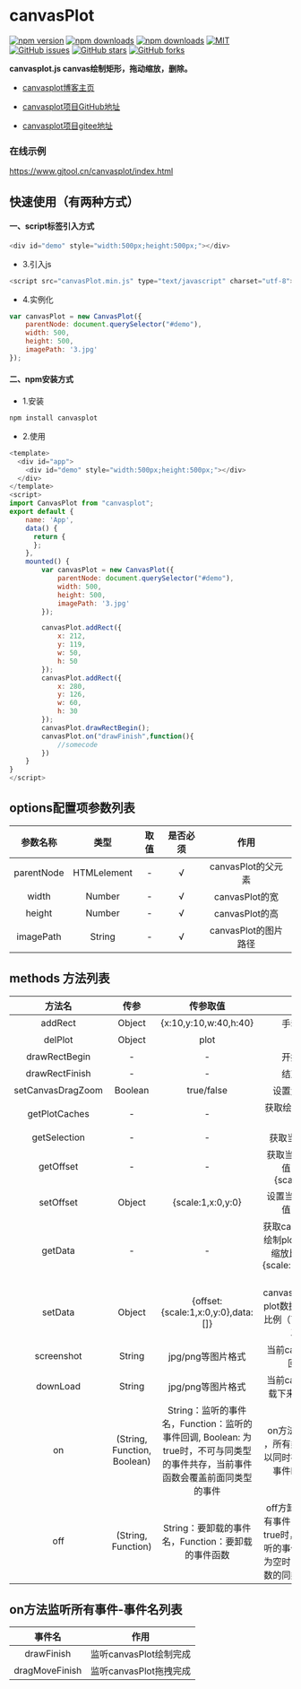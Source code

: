 # canvasPlot

[![npm version](https://img.shields.io/npm/v/canvasplot.svg)](https://www.npmjs.com/package/canvasplot) [![npm downloads](https://img.shields.io/npm/dt/canvasplot.svg)](https://www.npmjs.com/package/canvasplot) [![npm downloads](https://img.shields.io/npm/dw/canvasplot.svg)](https://www.npmjs.com/package/canvasplot)  [![MIT](https://img.shields.io/badge/License-MIT-blue.svg)](https://github.com/gjTool/canvasplot/blob/master/LICENSE) [![GitHub issues](https://img.shields.io/github/issues/gjTool/canvasplot.svg)](https://github.com/gjTool/canvasplot/issues) [![GitHub stars](https://img.shields.io/github/stars/gjTool/canvasplot.svg?style=social)](https://github.com/gjTool/canvasplot/stargazers) [![GitHub forks](https://img.shields.io/github/forks/gjTool/canvasplot.svg?style=social)](https://github.com/gjTool/canvasplot/network/members) 

**canvasplot.js canvas绘制矩形，拖动缩放，删除。**

- [canvasplot博客主页](https://www.gjtool.cn/)  

- [canvasplot项目GitHub地址](https://github.com/gjTool/canvasplot)  

- [canvasplot项目gitee地址](https://gitee.com/gjTool/canvasplot)

### 在线示例
https://www.gjtool.cn/canvasplot/index.html


## 快速使用（有两种方式）

#### 一、script标签引入方式


```javascript
<div id="demo" style="width:500px;height:500px;"></div>
```

- 	3.引入js  

```javascript
<script src="canvasPlot.min.js" type="text/javascript" charset="utf-8"></script>
```

- 	4.实例化

```javascript
var canvasPlot = new CanvasPlot({
	parentNode: document.querySelector("#demo"),
	width: 500,
	height: 500,
	imagePath: '3.jpg'
});
```

####  二、npm安装方式

- 	1.安装

```javascript
npm install canvasplot
```
- 	2.使用

```javascript
<template>
  <div id="app">
	<div id="demo" style="width:500px;height:500px;"></div>
  </div>
</template>
<script>
import CanvasPlot from "canvasplot";
export default {
    name: 'App',
	data() {
	  return {
	  };
	},
	mounted() {
		var canvasPlot = new CanvasPlot({
			parentNode: document.querySelector("#demo"),
			width: 500,
			height: 500,
			imagePath: '3.jpg'
		});

		canvasPlot.addRect({
			x: 212,
			y: 119,
			w: 50,
			h: 50
		});
		canvasPlot.addRect({
			x: 280,
			y: 126,
			w: 60,
			h: 30
		});
		canvasPlot.drawRectBegin();
		canvasPlot.on("drawFinish",function(){
			//somecode
		})
	}
}
</script>
```

## options配置项参数列表

|参数名称	|类型		|取值	|是否必须	|作用				|
|:---:		|:---:		|:---:	|:---:		|:---:				|
|parentNode	|  HTMLelement	| -		| √		|canvasPlot的父元素	|
|width	|  Number	| -		|  √			|canvasPlot的宽	|
|height	|  Number	| -		|  √				|canvasPlot的高	|
|imagePath	|  String	| -		|  √			|canvasPlot的图片路径	|

## methods 方法列表


|方法名			|传参				|传参取值			|作用				|
|:---:			|:---:				|:---:				|:---:				|
|addRect	| Object			|{x:10,y:10,w:40,h:40}		|手动添加矩形	|
|delPlot	| Object			|plot		|删除plot	|
|drawRectBegin	|	-	|-		|开始绘制矩形		|
|drawRectFinish	|	-	|-		|结束绘制矩形		|
|setCanvasDragZoom	|	Boolean	|true/false		|设置允许拖动缩放		|
|getPlotCaches	| 	-	|-	|获取绘制的plot数据缓存		|
|getSelection	| 	-	|-	|获取当前选中的plot		|
|getOffset	| 	-	|-	|获取当前canvas偏移值，放大比例{scale:1,x:0,y:0}		|
|setOffset	| 	Object	|{scale:1,x:0,y:0}	|设置当前canvas偏移值，放大比例		|
|getData	| 	-	|-|获取canvasPlot的默认绘制plot数据,偏移值和缩放比例。{offset:{scale:1,x:0,y:0},data:[]}		|
|setData	| 	Object	|{offset:{scale:1,x:0,y:0},data:[]}	|canvasPlot的默认绘制plot数据,偏移值和缩放比例（可以用来回显上次的数据		|
|screenshot	| 	String	|jpg/png等图片格式	|当前canvas截图，返回base64		|
|downLoad	| 	String	|jpg/png等图片格式	|当前canvas截图，下载下来成为图片文件	|
|on	| (String, Function, Boolean)|String：监听的事件名，Function：监听的事件回调, Boolean: 为true时，不可与同类型的事件共存，当前事件函数会覆盖前面同类型的事件 	|on方法监听所有事件	，所有类型事件默认可以同时存在多个，触发事件时会同时执行|
|off| (String, Function)|String：要卸载的事件名，Function：要卸载的事件函数	|off方卸载on监听的所有事件，第一个参数为true时，卸载所有on监听的事件。第二个参数为空时，卸载第一个参数的同类型的所有事件|

## on方法监听所有事件-事件名列表


|事件名			    |作用									|
|:---:				|:---:									|
|drawFinish			|监听canvasPlot绘制完成					|
|dragMoveFinish		|监听canvasPlot拖拽完成		|
